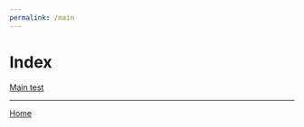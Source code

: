 ```yaml
---
permalink: /main
---
```

# Index

[Main test](https://www.google.com)

---

[Home](https://thomasjbarrett82.github.io)
